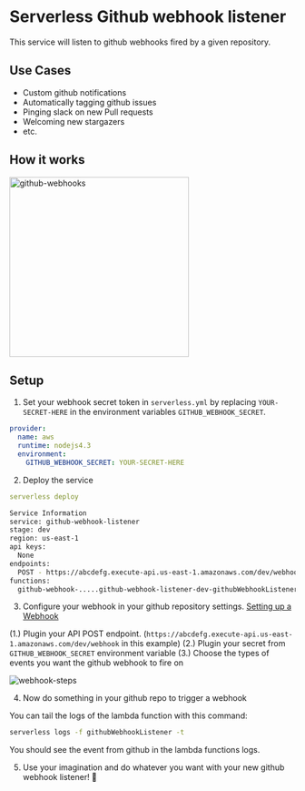 # Serverless Github webhook listener

This service will listen to github webhooks fired by a given repository.

## Use Cases

* Custom github notifications
* Automatically tagging github issues
* Pinging slack on new Pull requests
* Welcoming new stargazers
* etc.

## How it works

<img width="316" alt="github-webhooks" src="https://cloud.githubusercontent.com/assets/532272/21461458/9d67f53e-c91f-11e6-9228-f57e47d9ed76.png">

## Setup

1. Set your webhook secret token in `serverless.yml` by replacing `YOUR-SECRET-HERE` in the environment variables `GITHUB_WEBHOOK_SECRET`.

  ```yml
  provider:
    name: aws
    runtime: nodejs4.3
    environment:
      GITHUB_WEBHOOK_SECRET: YOUR-SECRET-HERE
  ```

2. Deploy the service

  ```yaml
  serverless deploy
  ```

  ```bash
  Service Information
  service: github-webhook-listener
  stage: dev
  region: us-east-1
  api keys:
    None
  endpoints:
    POST - https://abcdefg.execute-api.us-east-1.amazonaws.com/dev/webhook
  functions:
    github-webhook-.....github-webhook-listener-dev-githubWebhookListener
  ```

3. Configure your webhook in your github repository settings. [Setting up a Webhook](https://developer.github.com/webhooks/creating/#setting-up-a-webhook)

  (1.) Plugin your API POST endpoint. (`https://abcdefg.execute-api.us-east-1.amazonaws.com/dev/webhook` in this example)
  (2.) Plugin your secret from `GITHUB_WEBHOOK_SECRET` environment variable
  (3.) Choose the types of events you want the github webhook to fire on

  ![webhook-steps](https://cloud.githubusercontent.com/assets/532272/21461773/db7cecd2-c922-11e6-9362-6bbf4661fe14.jpg)


4. Now do something in your github repo to trigger a webhook

  You can tail the logs of the lambda function with this command:
  ```bash
  serverless logs -f githubWebhookListener -t
  ```

  You should see the event from github in the lambda functions logs.

5. Use your imagination and do whatever you want with your new github webhook listener! 🎉

